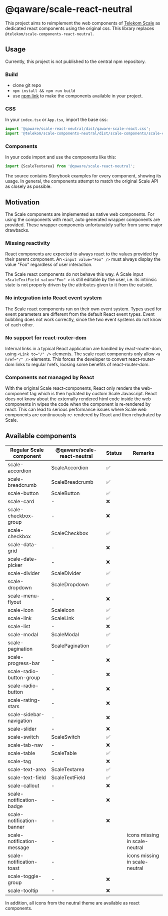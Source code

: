 # @qaware/scale-react-neutral

This project aims to reimplement the web components of [Telekom Scale](https://github.com/telekom/scale) as dedicated
react components using the original css. This library replaces `@telekom/scale-components-react-neutral`.

## Usage

Currently, this project is not published to the central npm repository.

### Build

- clone git repo
- `npm install && npm run build`
- use [npm link](https://docs.npmjs.com/cli/v8/commands/npm-link) to make the components available in your project.

### CSS

In your `index.tsx` or `App.tsx`, import the base css:

```javascript
import '@qaware/scale-react-neutral/dist/qaware-scale-react.css';
import '@telekom/scale-components-neutral/dist/scale-components/scale-components.css';
```

### Components

In your code import and use the components like this:

```javascript
import {ScaleTextarea} from '@qaware/scale-react-neutral';
```

The source contains Storybook examples for every component, showing its usage. In general, the components attempt to
match the original Scale API as closely as possible.

## Motivation

The Scale components are implemented as native web components. For using the components with react, auto generated
wrapper components are provided. These wrapper components unfortunately suffer from some major drawbacks.

### Missing reactivity

React components are expected to always react to the values provided by their parent component.
An `<input value="Foo" />` must always display the value "Foo" regardless of user interaction.

The Scale react components do not behave this way. A Scale input `<ScaleTextField value="Foo" >` is still editable by
the user, i.e. its intrinsic state is not properly driven by the attributes given to it from the outside.

### No integration into React event system

The Scale react components run on their own event system. Types used for event parameters are different from the default
React event types. Event bubbling does not work correctly, since the two event systems do not know of each other.

### No support for react-router-dom

Internal links in a typical React application are handled by react-router-dom, using `<Link to="/" />` elements. The
scale react components only allow `<a href="/" />` elements. This forces the developer to convert react-router-dom links
to regular hrefs, loosing some benefits of react-router-dom.

### Components not managed by React

With the original Scale react-components, React only renders the web-component tag which is then hydrated by custom
Scale Javascript. React does not know about the externally rendered html code inside the web components in wipes the
code when the component is re-rendered by react. This can lead to serious performance issues where Scale web components
are continuously re-rendered by React and then rehydrated by Scale.

## Available components

| **Regular Scale component** | **@qaware/scale-react-neutral** | **Status** | **Remarks**                    |
|-----------------------------|---------------------------------|------------|--------------------------------|
| scale-accordion             | ScaleAccordion                  | ✅          |                                |
| scale-breadcrumb            | ScaleBreadcrumb                 | ✅          |                                |
| scale-button                | ScaleButton                     | ✅          |                                |
| scale-card                  | -                               | ❌          |                                |
| scale-checkbox-group        | -                               | ❌          |                                |
| scale-checkbox              | ScaleCheckbox                   | ✅          |                                |
| scale-data-grid             | -                               | ❌          |                                |
| scale-date-picker           | -                               | ❌          |                                |
| scale-divider               | ScaleDivider                    | ✅          |                                |
| scale-dropdown              | ScaleDropdown                   | ✅          |                                |
| scale-menu-flyout           | -                               | ❌          |                                |
| scale-icon                  | ScaleIcon                       | ✅          |                                |
| scale-link                  | ScaleLink                       | ✅          |                                |
| scale-list                  | -                               | ❌          |                                |
| scale-modal                 | ScaleModal                      | ✅          |                                |
| scale-pagination            | ScalePagination                 | ✅          |                                |
| scale-progress-bar          | -                               | ❌          |                                |
| scale-radio-button-group    | -                               | ❌          |                                |
| scale-radio-button          | -                               | ❌          |                                |
| scale-rating-stars          | -                               | ❌          |                                |
| scale-sidebar-navigation    | -                               | ❌          |                                |
| scale-slider                | -                               | ❌          |                                |
| scale-switch                | ScaleSwitch                     | ✅          |                                |
| scale-tab-nav               | -                               | ❌          |                                |
| scale-table                 | ScaleTable                      | ✅          |                                |
| scale-tag                   | -                               | ❌          |                                |
| scale-text-area             | ScaleTextarea                   | ✅          |                                |
| scale-text-field            | ScaleTextField                  | ✅          |                                |
| scale-callout               | -                               | ❌          |                                |
| scale-notification-badge    | -                               | ❌          |                                |
| scale-notification-banner   | -                               | ❌          |                                |
| scale-notification-message  | -                               |            | icons missing in scale-neutral |
| scale-notification-toast    | -                               |            | icons missing in scale-neutral |
| scale-toggle-group          | -                               | ❌          |                                |
| scale-tooltip               | -                               | ❌          |                                |

In addition, all icons from the neutral theme are available as react components.

